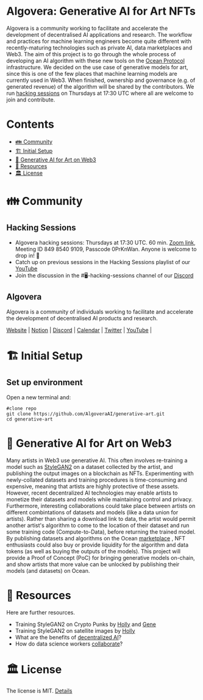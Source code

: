 # Algovera: Generative AI for Art NFTs
Algovera is a community working to facilitate and accelerate the development of decentralised AI applications and research. The workflow and practices for machine learning engineers become quite different with recently-maturing technologies such as private AI, data marketplaces and Web3. The aim of this project is to go through the whole process of developing an AI algorithm with these new tools on the [Ocean Protocol](https://oceanprotocol.com/) infrastructure. We decided on the use case of generative models for art, since this is one of the few places that machine learning models are currently used in Web3. When finished, ownership and governance (e.g. of generated revenue) of the algorithm will be shared by the contributors. We run [hacking sessions](#-community) on Thursdays at 17:30 UTC where all are welcome to join and contribute.

# Contents

- [👪 Community](#-community)
- [🏗 Initial Setup](#-initial-setup)
- [🎨 Generative AI for Art on Web3](#-generative-ai-for-art-on-web3)
- [🤖 Resources](#-resources)
- [🏛 License](#-license)

# 👪 Community

## Hacking Sessions
- Algovera hacking sessions: Thursdays at 17:30 UTC. 60 min. [Zoom link](https://us02web.zoom.us/j/84985409109?pwd=WjhLYmRiRlN4a3F6SlE5czY0WUhjdz09), Meeting ID 849 8540 9109, Passcode 0PrKnWan. Anyone is welcome to drop in! 👋
- Catch up on previous sessions in the Hacking Sessions playlist of our [YouTube](https://www.youtube.com/playlist?list=PLgIrgqrkZC93qCxZFx_kWzk2vFdvgJjJI)
- Join the discussion in the #🖥-hacking-sessions channel of our [Discord](https://discord.gg/e65RuHSDS5)

## Algovera

Algovera is a community of individuals working to facilitate and accelerate the development of decentralised AI products and research.

[Website](https://www.algovera.ai/) | [Notion](https://algovera.notion.site/) | [Discord](https://discord.gg/e65RuHSDS5) | [Calendar](https://calendar.google.com/calendar/embed?src=c_4qajdfj4imie9cpnkbvkrc7ri4%40group.calendar.google.com) | [Twitter](https://twitter.com/AlgoveraAI) | [YouTube](https://www.youtube.com/channel/UC2A5iUpP6k52ZZmC8LFj1IA) |

# 🏗 Initial Setup 

## Set up environment

Open a new terminal and:
```console
#clone repo
git clone https://github.com/AlgoveraAI/generative-art.git
cd generative-art 
```

# 🎨 Generative AI for Art on Web3

Many artists in Web3 use generative AI. This often involves re-training a model such as [StyleGAN2](https://github.com/NVlabs/stylegan2-ada-pytorch) on a dataset collected by the artist, and publishing the output images on a blockchain as NFTs. Experimenting with newly-collated datasets and training procedures is time-consuming and expensive, meaning that artists are highly protective of these assets. However, recent decentralized AI technologies may enable artists to monetize their datasets and models while maintaining control and privacy. Furthermore, interesting collaborations could take place between artists on different combintations of datasets and models (like a data union for artists). Rather than sharing a download link to data, the artist would permit another artist's algorithm to come to the location of their dataset and run some training code (Compute-to-Data), before returning the trained model. By publishing datasets and algorithms on the Ocean [marketplace](https://market.oceanprotocol.com/) , NFT enthusiasts could also buy or provide liquidity for the algorithm and data tokens (as well as buying the outputs of the models). This project will provide a Proof of Concept (PoC) for bringing generative models on-chain, and show artists that more value can be unlocked by publishing their models (and datasets) on Ocean.

# 🤖 Resources

Here are further resources.

- Training StyleGAN2 on Crypto Punks by [Holly](https://opensea.io/collection/neurapunks) and [Gene](https://twitter.com/genekogan/status/1384210326271369221)
- Training StyleGAN2 on satellite images by [Holly](https://hollygrimm.com/geomorphs)
- What are the benefits of [decentralized AI](https://a16z.com/2020/07/24/long-tail-problem-in-a-i/)?
- How do data science workers [collaborate](https://arxiv.org/abs/2001.06684)?

# 🏛 License

The license is MIT. [Details](LICENSE)
